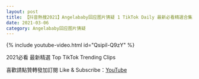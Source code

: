 ```yaml
---
layout: post
title: 【抖音熱搜2021】Angelababy回应图片猜疑 1 TikTok Daily 最新必看精選合集2021 03 06
date: 2021-03-06
category: Angelababy回应图片猜疑
---
```


{% include youtube-video.html id="Qsipil-Q9zY" %}

2021必看 最新精選 Top TikTok Trending Clips

喜歡請點贊轉發加訂閱 Like & Subscribe：[YouTube](https://www.youtube.com/channel/UCAoR7VcanIPd04uEq_GIylA/videos)

